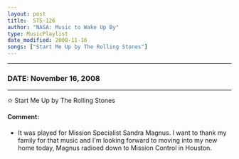 ```yaml
---
layout: post
title:  STS-126
author: "NASA: Music to Wake Up By"
type: MusicPlaylist
date_modified: 2008-11-16
songs: ["Start Me Up by The Rolling Stones"]
---
```


----
### DATE: November 16, 2008
----
✫ Start Me Up by The Rolling Stones

#### Comment:
* It was played for Mission Specialist Sandra Magnus. I want to thank my family for that music and I'm looking forward to moving into my new home today, Magnus radioed down to Mission Control in Houston.



<br/>
<center>
	<a target="_blank"
	   href="https://twitter.com/intent/tweet?hashtags=Space,NASA,Playlist,NASAWakeupCalls,SpaceProgram&text={{ page.author}}, '{{ page.songs.first }}' {{ page.title }}, {{ page.date | date: '%B %d, %Y' }}. {{ site.url }}{{ page.url }} @nasawakeupcalls">
	   <i class="fab fa-twitter" alt="Tweet this page" style="font-size: 1.3em;"></i>
	</a>
	&nbsp; 	<i class="fas fa-user-astronaut" style="font-size: 1.5em;"></i> &nbsp;
    <a type="amzn" search="'Start Me Up by The Rolling Stones'" category="popular music">
        <i class="fab fa-amazon" style="font-size: 1.3em;"></i>
    </a>
</center>
